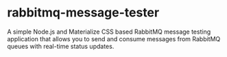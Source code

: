 # rabbitmq-message-tester
A simple Node.js and Materialize CSS based RabbitMQ message testing application that allows you to send and consume messages from RabbitMQ queues with real-time status updates.
